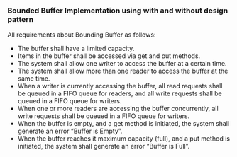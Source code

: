 ### Bounded Buffer Implementation using with and without design pattern

All requirements about Bounding Buffer as follows:

* The buffer shall have a limited capacity.
* Items in the buffer shall be accessed via get and put methods.
* The system shall allow one writer to access the buffer at a certain time.
* The system shall allow more than one reader to access the buffer at the same time.
* When a writer is currently accessing the buffer, all read requests shall be queued in a FIFO queue for readers, and all write requests shall be queued in a FIFO queue for writers.
* When one or more readers are accessing the buffer concurrently, all write requests shall be queued in a FIFO queue for writers.
* When the buffer is empty, and a get method is initiated, the system shall generate an error “Buffer is Empty”.
* When the buffer reaches it maximum capacity (full), and a put method is initiated, the system shall generate an error “Buffer is Full”.
